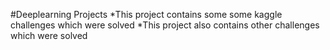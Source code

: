 #Deeplearning Projects
*This project contains some some kaggle challenges which were solved
*This project also contains other challenges which were solved

